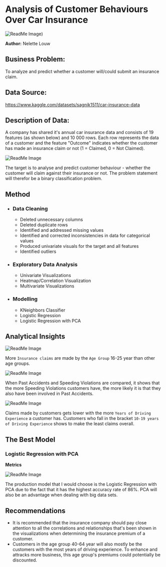 # **Analysis of Customer Behaviours Over Car Insurance**
![ReadMe Image](https://github.com/nelettelouw/Car-Insurance/blob/main/Car%20Insurance%20Image.PNG))

**Author:** Nelette Louw
## **Business Problem:**
To analyze and predict whether a customer will/could submit an insurance claim.

## **Data Source:**
https://www.kaggle.com/datasets/sagnik1511/car-insurance-data

## **Description of Data:**
A company has shared it's annual car insurance data and consists of 19 features (as shown below) and 10 000 rows.
Each row represents the data of a customer and the feature "Outcome" indicates whether the customer has made an insurance claim or not (1 = Claimed, 0 = Not Claimed).

![ReadMe Image](https://github.com/nelettelouw/Car-Insurance/blob/main/Car%20Insurance%20Data%20Components.PNG)

The target is to analyse and predict customer behaviour - whether the customer will claim against their insurance or not. The problem statement will therefor be a binary classification problem.

## **Method**

- ### **Data Cleaning**
  - Deleted unnecessary columns
  - Deleted duplicate rows
  - Identified and addressed missing values
  - Identified and corrected inconsistencies in data for categorical values
  - Produced univariate visuals for the target and all features
  - Identified outliers
 
- ### **Exploratory Data Analysis**
    - Univariate Visualizations
    - Heatmap/Correlation Visualization
    - Multivariate Visualizations

- ### **Modelling**
    - KNeighbors Classifier
    - Logistic Regression
    - Logistic Regression with PCA

## **Analytical Insights**
![ReadMe Image](https://github.com/nelettelouw/Car-Insurance/blob/main/Insurance%20Claims%20(Age%20Group).PNG)

More ```Insurance claims``` are made by the ```Age Group``` 16-25 year than other age groups.

![ReadMe Image](https://github.com/nelettelouw/Car-Insurance/blob/main/Past%20Accidents.PNG)

When Past Accidents and Speeding Violations are compared, it shows that the more Speeding Violations customers have, the more likely it is that they also have been involved in Past Accidents.

![ReadMe Image](https://github.com/nelettelouw/Car-Insurance/blob/main/Driving%20Experience.PNG)

Claims made by customers gets lower with the more ```Years of Driving Experience``` a customer has. Customers who fall in the bracket ```10-19 years of Driving Experience``` shows to make the least claims overall.

## **The Best Model**
### **Logistic Regression with PCA**
  
**Metrics**
      
![ReadMe Image](https://github.com/nelettelouw/Car-Insurance/blob/main/Metrics%20of%20Best%20Model.PNG)

The production model that I would choose is the Logistic Regression with PCA due to the fact that it has the highest accuracy rate of 86%. PCA will also be an advantage when dealing with big data sets.

## **Recommendations**
  - It is recommended that the insurance company should pay close attention to all the correlations and relationships that's been shown in the visualizations when determining the insurance premium of a customer.
  - Customers in the age group 40-64 year will also mostly be the customers with the most years of driving experience. To enhance and attracks more business, this age group's premiums could potentially be discounted.
